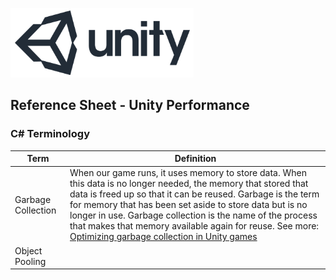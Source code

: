 

![unity logo](images/unity-logo-293w.png)

## Reference Sheet - Unity Performance



### C# Terminology

Term | Definition
--- | ---
Garbage Collection | When our game runs, it uses memory to store data. When this data is no longer needed, the memory that stored that data is freed up so that it can be reused. Garbage is the term for memory that has been set aside to store data but is no longer in use. Garbage collection is the name of the process that makes that memory available again for reuse. See more: [Optimizing garbage collection in Unity games](https://unity3d.com/learn/tutorials/topics/performance-optimization/optimizing-garbage-collection-unity-games)
Object Pooling | 
